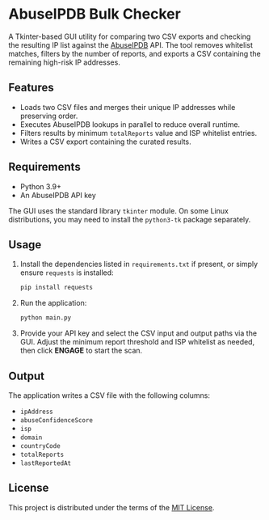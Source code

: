 # AbuseIPDB Bulk Checker

A Tkinter-based GUI utility for comparing two CSV exports and checking the resulting IP list against the [AbuseIPDB](https://www.abuseipdb.com/) API. The tool removes whitelist matches, filters by the number of reports, and exports a CSV containing the remaining high-risk IP addresses.

## Features

- Loads two CSV files and merges their unique IP addresses while preserving order.
- Executes AbuseIPDB lookups in parallel to reduce overall runtime.
- Filters results by minimum `totalReports` value and ISP whitelist entries.
- Writes a CSV export containing the curated results.

## Requirements

- Python 3.9+
- An AbuseIPDB API key

The GUI uses the standard library `tkinter` module. On some Linux distributions, you may need to install the `python3-tk` package separately.

## Usage

1. Install the dependencies listed in `requirements.txt` if present, or simply ensure `requests` is installed:

   ```bash
   pip install requests
   ```

2. Run the application:

   ```bash
   python main.py
   ```

3. Provide your API key and select the CSV input and output paths via the GUI. Adjust the minimum report threshold and ISP whitelist as needed, then click **ENGAGE** to start the scan.

## Output

The application writes a CSV file with the following columns:

- `ipAddress`
- `abuseConfidenceScore`
- `isp`
- `domain`
- `countryCode`
- `totalReports`
- `lastReportedAt`

## License

This project is distributed under the terms of the [MIT License](LICENSE).
